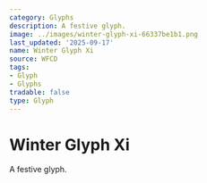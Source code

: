 ```yaml
---
category: Glyphs
description: A festive glyph.
image: ../images/winter-glyph-xi-66337be1b1.png
last_updated: '2025-09-17'
name: Winter Glyph Xi
source: WFCD
tags:
- Glyph
- Glyphs
tradable: false
type: Glyph
---
```


# Winter Glyph Xi

A festive glyph.

